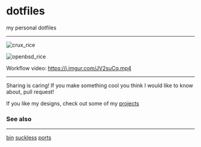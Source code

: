 # dotfiles
my personal dotfiles

------

![crux_rice](https://i.imgur.com/ossASOE.png)

![openbsd_rice](https://i.redd.it/qgyn862iacl01.gif)

Workflow video: https://i.imgur.com/JV2suCq.mp4

-------

Sharing is caring! If you make something cool you think I would like to know about, pull request!

If you like my designs, check out some of my [projects](http://github.com/mitchweaver)

### See also
---------

[bin](http://github.com/mitchweaver/bin) [suckless](http://github.com/mitchweaver/suckless) [ports](http://github.com/mitchweaver/ports)
